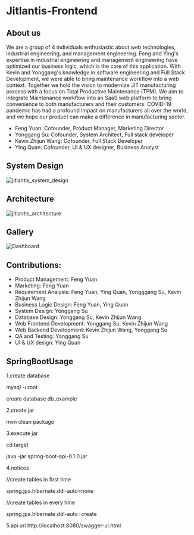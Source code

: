 # Jitlantis-Frontend

## About us
We are a group of 4 individuals enthusiastic about web technologies, industrial engineering, and management engineering.
Feng and Ying's expertise in industrial engineering and management engineering have optimized our business logic, which is the core of this application.
With Kevin and Yonggang's knowledge in software engineering and Full Stack Development, we were able to bring maintenance workflow into a web context.
Together we hold the vision to modernize JIT manufacturing process with a focus on Total Productive Maintenance (TPM).
We aim to integrate Maintenance workflow into an SaaS web platform to bring convenience to both manufacturers and their customers.
COVID-19 pandemic has had a profound impact on manufacturers all over the world, and we hope our product can make a difference in manufacturing sector.
- Feng Yuan: Cofounder, Product Manager, Marketing Director
- Yonggang Su: Cofounder, System Architect, Full stack developer
- Kevin Zhijun Wang: Cofounder, Full Stack Developer
- Ying Quan: Cofounder, UI & UX designer, Business Analyst

## System Design
![jitlantis_system_design](https://user-images.githubusercontent.com/58012125/101298503-468f1300-37fc-11eb-8174-fc6e0791b9ee.png)

## Architecture
![jitlantis_architecture](https://user-images.githubusercontent.com/58012125/101298466-19dafb80-37fc-11eb-82e1-5138935afdf2.png)

## Gallery
![Dashboard](https://user-images.githubusercontent.com/58012125/99997466-32263180-2d8b-11eb-8bf2-ba7d9067836b.png)

## Contributions:
- Product Management: Feng Yuan
- Marketing: Feng Yuan
- Requirement Analysis: Feng Yuan, Ying Quan, Yongggang Su, Kevin Zhijun Wang
- Business Logic Design: Feng Yuan, Ying Quan
- System Design: Yonggang Su
- Database Design: Yonggang Su, Kevin Zhijun Wang
- Web Frontend Development: Yonggang Su, Kevin Zhijun Wang
- Web Backend Development: Kevin Zhijun Wang, Yonggang Su
- QA and Testing: Yonggang Su
- UI & UX design: Ying Quan

## SpringBootUsage

1.create database

mysql -uroot

create database db_example

2.create jar

mvn clean package

3.execute jar

cd target

java -jar spring-boot-api-0.1.0.jar

4.notices

//create tables in first time 

spring.jpa.hibernate.ddl-auto=none

//create tables in every time

spring.jpa.hibernate.ddl-auto=create 

5.api url
http://localhost:8080/swagger-ui.html